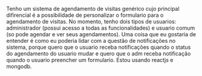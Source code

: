 Tenho um sistema de agendamento de visitas genérico cujo principal difirencial é a possibilidade de personalizar o formulario para o agendamento de visitas.
No momento, tenho dois tipos de usuarios: administrador (possui acesso a todas as funcionalidades) e usuario comum (so pode agendar e ver seus agendamentos). Uma coisa que eu gostaria de entender é como eu poderia lidar com a questão de notificações no sistema, porque quero que o usuario receba notificações quando o status do agendamento do usuario mudar e quero que o adm receba notificação quando o usuario preencher um formulario. Estou usando reactjs e mongodb.
